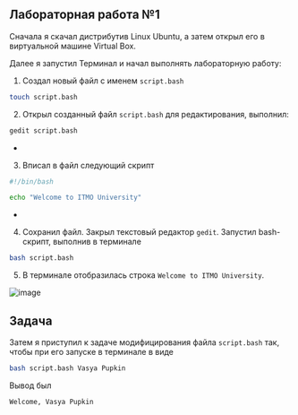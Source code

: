 ## Лабораторная работа №1

Сначала я скачал дистрибутив Linux Ubuntu, а затем открыл его в виртуальной машине Virtual Box.

Далее я запустил Терминал и начал выполнять лабораторную работу:

1. Создал новый файл с именем `script.bash`

```bash
touch script.bash
```

2. Открыл созданный файл `script.bash` для редактирования, выполнил:

```bash
gedit script.bash
```
*
3. Вписал в файл следующий скрипт

```bash
#!/bin/bash

echo "Welcome to ITMO University"
```
*
4. Сохранил файл. Закрыл текстовый редактор `gedit`. Запустил bash-скрипт, выполнив в терминале

```bash
bash script.bash
```

5. В терминале отобразилась строка `Welcome to ITMO University`.

![image](https://github.com/user-attachments/assets/269b6b89-4586-4157-84a3-2b0ee758ad61)

## Задача

Затем я приступил к задаче модифицирования файла `script.bash` так, чтобы при его запуске в терминале в виде

```bash
bash script.bash Vasya Pupkin
```

Вывод был

`Welcome, Vasya Pupkin`
